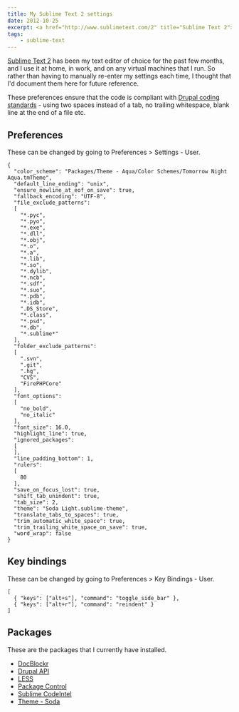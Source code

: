 ```yaml
---
title: My Sublime Text 2 settings
date: 2012-10-25
excerpt: <a href="http://www.sublimetext.com/2" title="Sublime Text 2">Sublime Text 2</a> has been my text editor of choice for the past few months, and I use it at home, in work, and on any virtual machines that I run. So rather than having to manually re-enter my settings each time, I thought that I'd document them here for future reference.
tags:
    - sublime-text
---
```


[Sublime Text 2](http://www.sublimetext.com/2) has been my text editor of choice
for the past few months, and I use it at home, in work, and on any virtual
machines that I run. So rather than having to manually re-enter my settings each
time, I thought that I'd document them here for future reference.

These preferences ensure that the code is compliant with
[Drupal coding standards](http://drupal.org/coding-standards 'Drupal coding standards on Drupal.org') -
using two spaces instead of a tab, no trailing whitespace, blank line at the end
of a file etc.

## Preferences

These can be changed by going to Preferences > Settings - User.

```language-json
{
  "color_scheme": "Packages/Theme - Aqua/Color Schemes/Tomorrow Night Aqua.tmTheme",
  "default_line_ending": "unix",
  "ensure_newline_at_eof_on_save": true,
  "fallback_encoding": "UTF-8",
  "file_exclude_patterns":
  [
    "*.pyc",
    "*.pyo",
    "*.exe",
    "*.dll",
    "*.obj",
    "*.o",
    "*.a",
    "*.lib",
    "*.so",
    "*.dylib",
    "*.ncb",
    "*.sdf",
    "*.suo",
    "*.pdb",
    "*.idb",
    ".DS_Store",
    "*.class",
    "*.psd",
    "*.db",
    "*.sublime*"
  ],
  "folder_exclude_patterns":
  [
    ".svn",
    ".git",
    ".hg",
    "CVS",
    "FirePHPCore"
  ],
  "font_options":
  [
    "no_bold",
    "no_italic"
  ],
  "font_size": 16.0,
  "highlight_line": true,
  "ignored_packages":
  [
  ],
  "line_padding_bottom": 1,
  "rulers":
  [
    80
  ],
  "save_on_focus_lost": true,
  "shift_tab_unindent": true,
  "tab_size": 2,
  "theme": "Soda Light.sublime-theme",
  "translate_tabs_to_spaces": true,
  "trim_automatic_white_space": true,
  "trim_trailing_white_space_on_save": true,
  "word_wrap": false
}
```

## Key bindings

These can be changed by going to Preferences > Key Bindings - User.

```language-json
[
  { "keys": ["alt+s"], "command": "toggle_side_bar" },
  { "keys": ["alt+r"], "command": "reindent" }
]
```

## Packages

These are the packages that I currently have installed.

- [DocBlockr](https://github.com/spadgos/sublime-jsdocs 'DocBlockr on GitHub')
- [Drupal API](https://github.com/BrianGilbert/Sublime-Text-2-Goto-Drupal-API)
- [LESS](https://github.com/danro/LESS-sublime)
- [Package Control](http://wbond.net/sublime_packages/package_control)
- [Sublime CodeIntel](http://github.com/Kronuz/SublimeCodeIntel)
- [Theme - Soda](https://github.com/buymeasoda/soda-theme)
